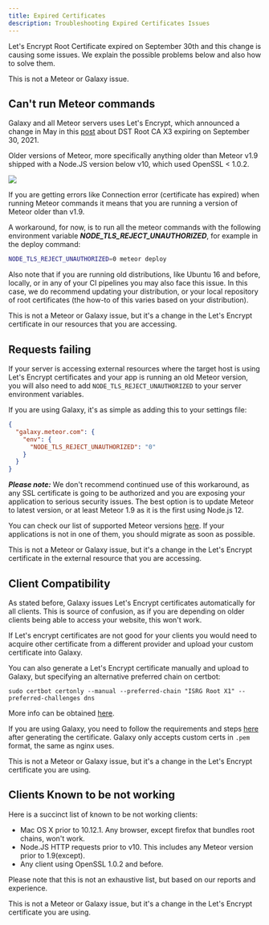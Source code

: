 ```yaml
---
title: Expired Certificates
description: Troubleshooting Expired Certificates Issues
---
```


Let's Encrypt Root Certificate expired on September 30th and this change is causing some issues. We explain the possible problems below and also how to solve them.

This is not a Meteor or Galaxy issue.

<h2 id="commands">Can't run Meteor commands</h2>

Galaxy and all Meteor servers uses Let's Encrypt, which announced a change in May in this [post](https://letsencrypt.org/docs/dst-root-ca-x3-expiration-september-2021) about DST Root CA X3 expiring on September 30, 2021.

Older versions of Meteor, more specifically anything older than Meteor v1.9 shipped with a Node.JS version below v10, which used OpenSSL < 1.0.2.


![](/images/openssl-suport-table.png)


If you are getting errors like Connection error (certificate has expired) when running Meteor commands it means that you are running a version of Meteor older than v1.9.

A workaround, for now, is to run all the meteor commands with the following environment variable ***NODE_TLS_REJECT_UNAUTHORIZED***, for example in the deploy command:

```bash
NODE_TLS_REJECT_UNAUTHORIZED=0 meteor deploy
```

Also note that if you are running old distributions, like Ubuntu 16 and before, locally, or in any of your CI pipelines you may also face this issue. In this case, we do recommend updating your distribution, or your local repository of root certificates (the how-to of this varies based on your distribution).

This is not a Meteor or Galaxy issue, but it's a change in the Let's Encrypt certificate in our resources that you are accessing.

<h2 id="server-requests">Requests failing</h2>

If your server is accessing external resources where the target host is using Let's Encrypt certificates and your app is running an old Meteor version, you will also need to add `NODE_TLS_REJECT_UNAUTHORIZED` to your server environment variables. 

If you are using Galaxy, it's as simple as adding this to your settings file:

```json
{
  "galaxy.meteor.com": {
    "env": {
      "NODE_TLS_REJECT_UNAUTHORIZED": "0"
    }
  }
}
```

***Please note:*** We don't recommend continued use of this workaround, as any SSL certificate is going to be authorized and you are exposing your application to serious security issues. The best option is to update Meteor to latest version, or at least Meteor 1.9 as it is the first using Node.js 12.

You can check our list of supported Meteor versions [here](https://github.com/meteor/meteor/blob/devel/SECURITY.md#supported-versions). If your applications is not in one of them, you should migrate as soon as possible.

This is not a Meteor or Galaxy issue, but it's a change in the Let's Encrypt certificate in the external resource that you are accessing.

<h2 id="client-compatibility">Client Compatibility</h2>

As stated before, Galaxy issues Let's Encrypt certificates automatically for all clients. This is source of confusion, as if you are depending on older clients being able to access your website, this won't work.

If Let's encrypt certificates are not good for your clients you would need to acquire other certificate from a different provider and upload your custom certificate into Galaxy.

You can also generate a Let's Encrypt certificate manually and upload to Galaxy, but specifying an alternative preferred chain on certbot:

```
sudo certbot certonly --manual --preferred-chain "ISRG Root X1" --preferred-challenges dns
```

More info can be obtained [here](https://letsencrypt.org/certificates).

If you are using Galaxy, you need to follow the requirements and steps [here](https://galaxy-guide.meteor.com/encryption.html#Custom%20certificate) after generating the certificate. Galaxy only accepts custom certs in `.pem` format, the same as nginx uses.

This is not a Meteor or Galaxy issue, but it's a change in the Let's Encrypt certificate you are using.

<h2 id="clients-not-working">Clients Known to be not working</h2>

Here is a succinct list of known to be not working clients:

- Mac OS X prior to 10.12.1. Any browser, except firefox that bundles root chains, won't work.
- Node.JS HTTP requests prior to v10. This includes any Meteor version prior to 1.9(except).
- Any client using OpenSSL 1.0.2 and before.

Please note that this is not an exhaustive list, but based on our reports and experience. 

This is not a Meteor or Galaxy issue, but it's a change in the Let's Encrypt certificate you are using.
